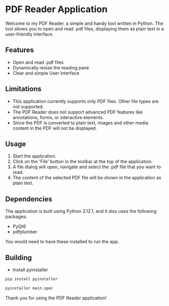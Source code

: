 # PDF Reader Application

Welcome to my PDF Reader, a simple and handy tool written in Python. The tool allows you to open and read .pdf files, displaying them as plain text in a user-friendly interface.

## Features

- Open and read .pdf files
- Dynamically resize the reading pane
- Clear and simple User Interface

## Limitations

- This application currently supports only PDF files. Other file types are not supported.
- The PDF Reader does not support advanced PDF features like annotations, forms, or interactive elements.
- Since the PDF is converted to plain text, images and other media content in the PDF will not be displayed.

## Usage

1. Start the application.
2. Click on the 'File' button in the toolbar at the top of the application.
3. A file dialog will open, navigate and select the .pdf file that you want to read.
4. The content of the selected PDF file will be shown in the application as plain text.

## Dependencies

The application is built using Python 3.12.1, and it also uses the following packages:
- PyQt6
- pdfplumber

You would need to have these installed to run the app.

## Building

- Install pyinstaller

```bash
pip install pyinstaller
```

```bash
pyinstaller main.spec
```

Thank you for using the PDF Reader application!